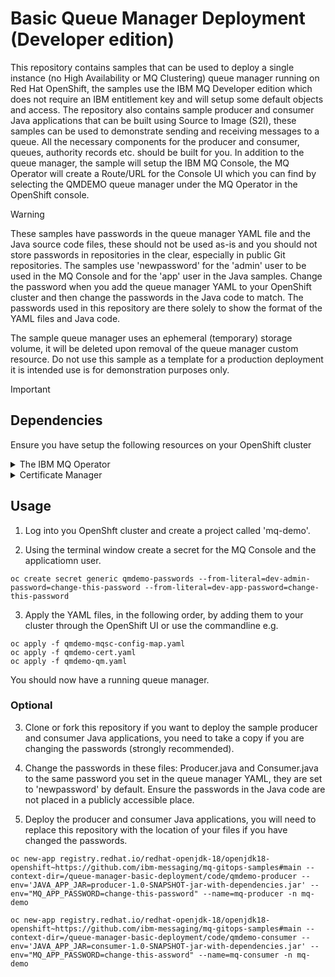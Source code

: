 # Basic Queue Manager Deployment (Developer edition)

This repository contains samples that can be used to deploy a single instance (no High Availability or MQ Clustering) queue manager running on Red Hat OpenShift, the samples use the IBM MQ Developer edition which does not require an IBM entitlement key and will setup some default objects and access. The repository also contains sample producer and consumer Java applications that can be built using Source to Image (S2I), these samples can be used to demonstrate sending and receiving messages to a queue. All the necessary components for the producer and consumer, queues, authority records etc. should be built for you. In addition to the queue manager, the sample will setup the IBM MQ Console, the MQ Operator will create a Route/URL for the Console UI which you can find by selecting the QMDEMO queue manager under the MQ Operator in the OpenShift console.  
 
  
> [!WARNING]  
> These samples have passwords in the queue manager YAML file and the Java source code files, these should not be used as-is and you should not store passwords in repositories in the clear, especially in public Git repositories. The samples use 'newpassword' for the 'admin' user to be used in the MQ Console and for the 'app' user in the Java samples. Change the password when you add the queue manager YAML to your OpenShift cluster and then change the passwords in the Java code to match. The passwords used in this repository are there solely to show the format of the YAML files and Java code.  
>
> The sample queue manager uses an ephemeral (temporary) storage volume, it will be deleted upon removal of the queue manager custom resource. Do not use this sample as a template for a production deployment it is intended use is for demonstration purposes only.  

> [!IMPORTANT]
> ## Dependencies
> Ensure you have setup the following resources on your OpenShift cluster 
>
<details>
<summary>The IBM MQ Operator</summary>  
  
&NewLine;

**1.** Use the YAML below to add the IBM Operator catalog, full details can be found here,  
https://www.ibm.com/docs/en/SSFKSJ_9.3.0/container/ctr-add-catalog-source.html

&NewLine;
  
```yaml
apiVersion: operators.coreos.com/v1alpha1
kind: CatalogSource
metadata:
  name: ibm-operator-catalog
  namespace: openshift-marketplace
spec:
  displayName: IBM Operator Catalog
  image: icr.io/cpopen/ibm-operator-catalog:latest
  publisher: IBM
  sourceType: grpc
  updateStrategy:
    registryPoll:
      interval: 45m
```

&NewLine;

**2.** When you have installed the catalog source go to the OpenShift OperatorHub and search for 'IBM MQ', select the IBM MQ tile and accept the defaults to install the operator.

</details>

<details>

<summary>Certificate Manager</summary>

Install the certificate manager by serching for 'certificate-manager' in the OperatorHub, take the defaults and then create a Cluster Issuer once the operator is installed, a self-signed is fine for test/demonstration purposes.  

Example self-signed ClusterIssuer YAML 

```yaml
apiVersion: cert-manager.io/v1
kind: ClusterIssuer
metadata:
  name: selfsigned-issuer
spec:
  selfSigned: {}
```

</details>

## Usage

1. Log into you OpenShft cluster and create a project called 'mq-demo'. 

2. Using the terminal window create a secret for the MQ Console and the applicatiomn user.  

```
oc create secret generic qmdemo-passwords --from-literal=dev-admin-password=change-this-password --from-literal=dev-app-password=change-this-password
```

3. Apply the YAML files, in the following order, by adding them to your cluster through the OpenShift UI or use the commandline e.g.
  
```
oc apply -f qmdemo-mqsc-config-map.yaml  
oc apply -f qmdemo-cert.yaml  
oc apply -f qmdemo-qm.yaml  
```

You should now have a running queue manager.  

### Optional

3. Clone or fork this repository if you want to deploy the sample producer and consumer Java applications, you need to take a copy if you are changing the passwords (strongly recommended).

4. Change the passwords in these files: Producer.java and Consumer.java to the same password you set in the queue manager YAML, they are set to 'newpassword' by default. Ensure the passwords in the Java code are not placed in a publicly accessible place.  


5. Deploy the producer and consumer Java applications, you will need to replace this repository with the location of your files if you have changed the passwords.  

```
oc new-app registry.redhat.io/redhat-openjdk-18/openjdk18-openshift~https://github.com/ibm-messaging/mq-gitops-samples#main --context-dir=/queue-manager-basic-deployment/code/qmdemo-producer --env='JAVA_APP_JAR=producer-1.0-SNAPSHOT-jar-with-dependencies.jar' --env="MQ_APP_PASSWORD=change-this-password" --name=mq-producer -n mq-demo  
  
oc new-app registry.redhat.io/redhat-openjdk-18/openjdk18-openshift~https://github.com/ibm-messaging/mq-gitops-samples#main --context-dir=/queue-manager-basic-deployment/code/qmdemo-consumer --env='JAVA_APP_JAR=consumer-1.0-SNAPSHOT-jar-with-dependencies.jar' --env="MQ_APP_PASSWORD=change-this-assword" --name=mq-consumer -n mq-demo  
```

